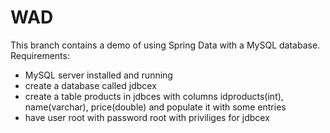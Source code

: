 WAD
===

This branch contains a demo of using Spring Data with a MySQL database.
Requirements:
* MySQL server installed and running
* create a database called jdbcex
* create a table products in jdbces with columns idproducts(int), name(varchar), price(double) and populate it with some entries
* have user root with password root with priviliges for jdbcex
